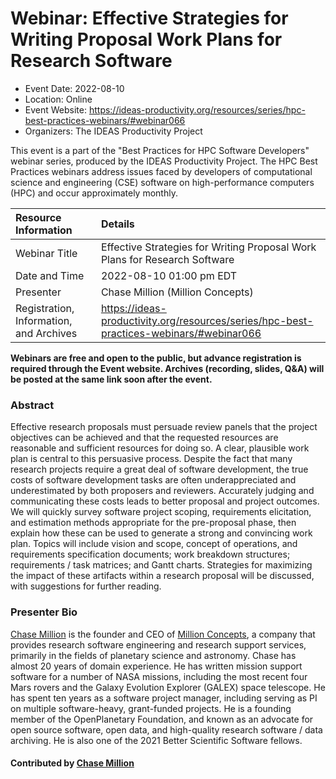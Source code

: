 # Webinar: Effective Strategies for Writing Proposal Work Plans for Research Software

- Event Date: 2022-08-10
- Location: Online
- Event Website: https://ideas-productivity.org/resources/series/hpc-best-practices-webinars/#webinar066
- Organizers: The IDEAS Productivity Project
			   
This event is a part of the "Best Practices for HPC Software
Developers" webinar series, produced by the IDEAS Productivity
Project. The HPC Best Practices webinars address issues faced by
developers of computational science and engineering (CSE) software on
high-performance computers (HPC) and occur approximately monthly.

Resource Information | Details
:--- | :---			   
Webinar Title | Effective Strategies for Writing Proposal Work Plans for Research Software
Date and Time | 2022-08-10 01:00 pm EDT
Presenter | Chase Million (Million Concepts)
Registration, Information, and Archives | 	<https://ideas-productivity.org/resources/series/hpc-best-practices-webinars/#webinar066>	   

**Webinars are free and open to the public, but advance registration is required through the Event website. Archives (recording, slides, Q&A) will be posted at the same link soon after the event.**

### Abstract
<p>Effective research proposals must persuade review panels that the project objectives can be achieved and that the requested resources are reasonable and sufficient resources for doing so. A clear, plausible work plan is central to this persuasive process. Despite the fact that many research projects require a great deal of software development, the true costs of software development tasks are often underappreciated and underestimated by both proposers and reviewers. Accurately judging and communicating these costs leads to better proposal and project outcomes. We will quickly survey software project scoping, requirements elicitation, and estimation methods appropriate for the pre-proposal phase, then explain how these can be used to generate a strong and convincing work plan. Topics will include vision and scope, concept of operations, and requirements specification documents; work breakdown structures; requirements / task matrices; and Gantt charts. Strategies for maximizing the impact of these artifacts within a research proposal will be discussed, with suggestions for further reading.</p>



### Presenter Bio
<p><a href="mailto:chase@millionconcepts.com">Chase Million</a> is the founder and CEO of <a href="https://www.millionconcepts.com">Million Concepts</a>, a company that provides research software engineering and research support services, primarily in the fields of planetary science and astronomy. Chase has almost 20 years of domain experience. He has written mission support software for a number of NASA missions, including the most recent four Mars rovers and the Galaxy Evolution Explorer (GALEX) space telescope. He has spent ten years as a software project manager, including serving as PI on multiple software-heavy, grant-funded projects. He is a founding member of the OpenPlanetary Foundation, and known as an advocate for open source software, open data, and high-quality research software / data archiving. He is also one of the 2021 Better Scientific Software fellows.</p>

    

#### Contributed by [Chase Million](https://github.com/cmillion "Chase Million GitHub profile")

<!---
Publish: yes
Categories: skills
Topics: requirements, software engineering, online learning
Level: 2
Prerequisites: default
Aggregate: none
--->
